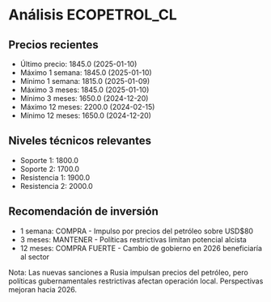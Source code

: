 # Análisis ECOPETROL_CL

## Precios recientes
- Último precio: 1845.0 (2025-01-10)
- Máximo 1 semana: 1845.0 (2025-01-10)
- Mínimo 1 semana: 1815.0 (2025-01-09)
- Máximo 3 meses: 1845.0 (2025-01-10)
- Mínimo 3 meses: 1650.0 (2024-12-20)
- Máximo 12 meses: 2200.0 (2024-02-15)
- Mínimo 12 meses: 1650.0 (2024-12-20)

## Niveles técnicos relevantes
- Soporte 1: 1800.0
- Soporte 2: 1700.0
- Resistencia 1: 1900.0
- Resistencia 2: 2000.0

## Recomendación de inversión
- 1 semana: COMPRA - Impulso por precios del petróleo sobre USD$80
- 3 meses: MANTENER - Políticas restrictivas limitan potencial alcista
- 12 meses: COMPRA FUERTE - Cambio de gobierno en 2026 beneficiaría al sector

Nota: Las nuevas sanciones a Rusia impulsan precios del petróleo, pero políticas gubernamentales restrictivas afectan operación local. Perspectivas mejoran hacia 2026.
